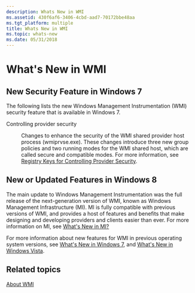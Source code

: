```yaml
---
description: Whats New in WMI
ms.assetid: 430f6af6-3406-4cbd-aad7-70172bbe48aa
ms.tgt_platform: multiple
title: Whats New in WMI
ms.topic: whats-new
ms.date: 05/31/2018
---
```


# What's New in WMI

## New Security Feature in Windows 7

The following lists the new Windows Management Instrumentation (WMI) security feature that is available in Windows 7.

<dl> <dt>

<span id="Controlling_provider_security"></span><span id="controlling_provider_security"></span><span id="CONTROLLING_PROVIDER_SECURITY"></span>Controlling provider security
</dt> <dd>

Changes to enhance the security of the WMI shared provider host process (wmiprvse.exe). These changes introduce three new group policies and two running modes for the WMI shared host, which are called secure and compatible modes. For more information, see [Registry Keys for Controlling Provider Security](registry-keys-for-controlling-provider-security-.md).

</dd> </dl>

## New or Updated Features in Windows 8

The main update to Windows Management Instrumentation was the full release of the next-generation version of WMI, known as Windows Management Infrastructure (MI). MI is fully compatible with previous versions of WMI, and provides a host of features and benefits that make designing and developing providers and clients easier than ever. For more information on MI, see [What's New in MI?](/previous-versions/windows/desktop/wmi_v2/what-s-new-in-mi)

For more information about new features for WMI in previous operating system versions, see [What's New in Windows 7](what-s-new-in-windows-7.md), and [What's New in Windows Vista](what-s-new-in-windows-vista.md).

## Related topics

<dl> <dt>

[About WMI](about-wmi.md)
</dt> </dl>

 

 
